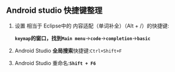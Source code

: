 ## Android studio 快捷键整理 ##



1. 设置 相当于 Eclipse中的 内容适配（单词补全）（Alt + /）的快捷键:

	**`keymap`**的窗口，找到**` Main menu `**->**`code`**->**`completion`**->**`basic`**
2. Android Studio **全局搜索**快捷键:`Ctrl+Shift+F`
3. Android Studio 重命名:**`Shift + F6`**